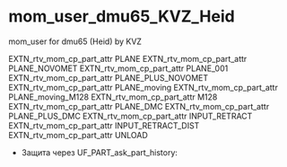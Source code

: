 # mom_user_dmu65_KVZ_Heid
 mom_user for dmu65 (Heid) by KVZ

EXTN_rtv_mom_cp_part_attr PLANE
EXTN_rtv_mom_cp_part_attr PLANE_NOVOMET
EXTN_rtv_mom_cp_part_attr PLANE_001
EXTN_rtv_mom_cp_part_attr PLANE_PLUS_NOVOMET
EXTN_rtv_mom_cp_part_attr PLANE_moving
EXTN_rtv_mom_cp_part_attr PLANE_moving_M128
EXTN_rtv_mom_cp_part_attr M128
EXTN_rtv_mom_cp_part_attr PLANE_DMC
EXTN_rtv_mom_cp_part_attr PLANE_PLUS_DMC
EXTN_rtv_mom_cp_part_attr INPUT_RETRACT
EXTN_rtv_mom_cp_part_attr INPUT_RETRACT_DIST
EXTN_rtv_mom_cp_part_attr UNLOAD


 * Защита через UF_PART_ask_part_history:

 
